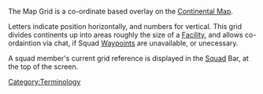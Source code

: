 The Map Grid is a co-ordinate based overlay on the [Continental
Map](../etc/Continental_Map.md).

Letters indicate position horizontally, and numbers for vertical. This
grid divides continents up into areas roughly the size of a
[Facility](../locations/Facilities.md), and allows co-ordaintion via chat, if
Squad [Waypoints](Waypoint.md) are unavailable, or unecessary.

A squad member's current grid reference is displayed in the
[Squad](Squad.md) Bar, at the top of the screen.

[Category:Terminology](Category:Terminology.md)
